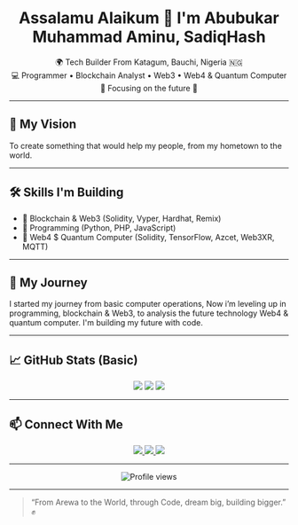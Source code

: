 <h1 align="center">Assalamu Alaikum 👋 I'm Abubukar Muhammad Aminu, SadiqHash</h1>

<p align="center">
🌍 Tech Builder From Katagum, Bauchi, Nigeria 🇳🇬<br>
💻 Programmer • Blockchain Analyst • Web3 • Web4 & Quantum Computer<br>
🎯 Focusing on the future 💪
</p>

---

## 🌟 My Vision
To create something that would help my people, from my hometown to the world.

---

## 🛠️ Skills I'm Building
- 🔗 Blockchain & Web3 (Solidity, Vyper, Hardhat, Remix)
- 🐍 Programming (Python, PHP, JavaScript)
- 🧠 Web4 $ Quantum Computer (Solidity, TensorFlow, Azcet, Web3XR, MQTT)

---

## 🚀 My Journey
I started my journey from basic computer operations, Now i’m leveling up in programming, blockchain & Web3, to analysis the future technology Web4 & quantum computer. I'm building my future with code.

---

## 📈 GitHub Stats (Basic)

<p align="center">
  <img src="https://img.shields.io/github/followers/SadiqHash?label=Followers&style=social" />
  <img src="https://img.shields.io/github/stars/SadiqHash?label=Stars&style=social" />
  <img src="https://img.shields.io/github/last-commit/SadiqHash/SadiqHash?style=flat-square" />
</p>

---

## 📫 Connect With Me

<p align="center">
  <a href="https://t.me/YOUR_REAL_TELEGRAM_USERNAME" target="_blank">
    <img src="https://img.shields.io/badge/Telegram-2CA5E0?style=for-the-badge&logo=telegram&logoColor=white" />
  </a>
  <a href="https://x.com/SadiqHash01" target="_blank">
    <img src="https://img.shields.io/badge/X-1DA1F2?style=for-the-badge&logo=twitter&logoColor=white" />
  </a>
  <a href="mailto:saddeequjp@gmail.com">
    <img src="https://img.shields.io/badge/Email-D14836?style=for-the-badge&logo=gmail&logoColor=white" />
  </a>
</p>

---

<p align="center">
  <img src="https://komarev.com/ghpvc/?username=SadiqHash&label=Profile+Views&color=0e75b6&style=flat" alt="Profile views" />
</p>

---

> “From Arewa to the World, through Code, dream big, building bigger.” ✊